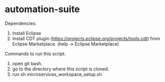 # automation-suite
Dependencies:
1. Install Eclipse
2. Install CDT plugin (https://projects.eclipse.org/projects/tools.cdt) from Eclipse Marketplace. (help -> Eclipse Marketplace)

Commands to run this script:
1. open git bash.
2. go to the directory where this script is cloned.
3. run sh microservices_workspace_setup.sh
